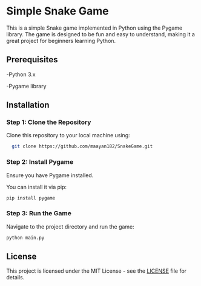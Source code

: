 
# Simple Snake Game

This is a simple Snake game implemented in Python using the Pygame library. The game is designed to be fun and easy to understand, making it a great project for beginners learning Python.


## Prerequisites
-Python 3.x

-Pygame library
## Installation

### Step 1: Clone the Repository

Clone this repository to your local machine using:

```bash
  git clone https://github.com/maayan182/SnakeGame.git
```
### Step 2: Install Pygame
Ensure you have Pygame installed.

You can install it via pip:

```bash
pip install pygame
```
### Step 3: Run the Game
Navigate to the project directory and run the game:
```bash
python main.py
```
## License
This project is licensed under the MIT License - see the [LICENSE](https://choosealicense.com/licenses/mit/)  file for details.


